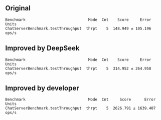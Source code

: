 ## Original
```
Benchmark                            Mode  Cnt    Score     Error  Units
ChatServerBenchmark.testThroughput  thrpt    5  148.949 ± 105.196  ops/s
```

## Improved by DeepSeek
```
Benchmark                            Mode  Cnt    Score     Error  Units
ChatServerBenchmark.testThroughput  thrpt    5  314.952 ± 264.958  ops/s
```

## Improved by developer
```
Benchmark                            Mode  Cnt     Score      Error  Units
ChatServerBenchmark.testThroughput  thrpt    5  2626.791 ± 1639.407  ops/s
```
